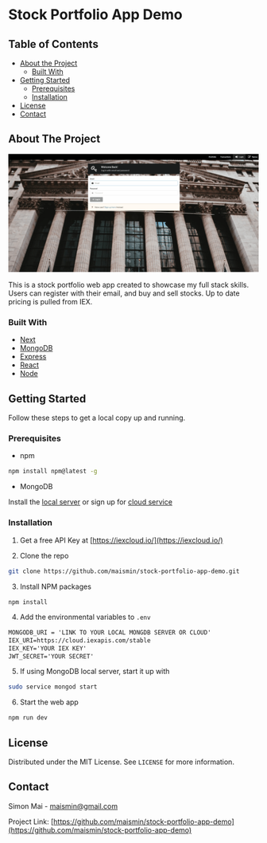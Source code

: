 # Stock Portfolio App Demo

<!-- TABLE OF CONTENTS -->

## Table of Contents

- [About the Project](#about-the-project)
  - [Built With](#built-with)
- [Getting Started](#getting-started)
  - [Prerequisites](#prerequisites)
  - [Installation](#installation)
- [License](#license)
- [Contact](#contact)

<!-- ABOUT THE PROJECT -->

## About The Project

![GIF demoing the stock portfolio web app](demo/stock-portfolio-app-demo.gif)

This is a stock portfolio web app created to showcase my full stack skills.
Users can register with their email, and buy and sell stocks. Up to date pricing
is pulled from IEX.

### Built With

- [Next](https://nextjs.org/)
- [MongoDB](https://www.mongodb.com/)
- [Express](https://expressjs.com/)
- [React](https://reactjs.org/)
- [Node](https://nodejs.org/en/)

<!-- GETTING STARTED -->

## Getting Started

Follow these steps to get a local copy up and running.

### Prerequisites

- npm

```sh
npm install npm@latest -g
```

- MongoDB

Install the
[local server](https://docs.mongodb.com/manual/administration/install-on-linux/)
or sign up for [cloud service](https://www.mongodb.com/download-center/cloud)

### Installation

1. Get a free API Key at [https://iexcloud.io/](https://iexcloud.io/)

2. Clone the repo

```sh
git clone https://github.com/maismin/stock-portfolio-app-demo.git
```

3. Install NPM packages

```sh
npm install
```

4. Add the environmental variables to `.env`

```text
MONGODB_URI = 'LINK TO YOUR LOCAL MONGDB SERVER OR CLOUD'
IEX_URI=https://cloud.iexapis.com/stable
IEX_KEY='YOUR IEX KEY'
JWT_SECRET='YOUR SECRET'
```

5. If using MongoDB local server, start it up with

```sh
sudo service mongod start
```

6. Start the web app

```sh
npm run dev
```

<!-- LICENSE -->

## License

Distributed under the MIT License. See `LICENSE` for more information.

<!-- CONTACT -->

## Contact

Simon Mai - maismin@gmail.com

Project Link:
[https://github.com/maismin/stock-portfolio-app-demo](https://github.com/maismin/stock-portfolio-app-demo)
